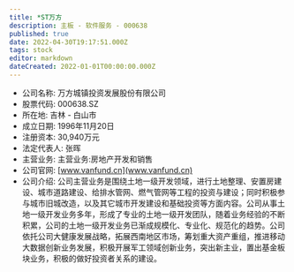 ```yaml
---
title: *ST万方
description: 主板 - 软件服务 - 000638
published: true
date: 2022-04-30T19:17:51.000Z
tags: stock
editor: markdown
dateCreated: 2022-01-01T00:00:00.000Z
---
```


- 公司名称: 万方城镇投资发展股份有限公司
- 股票代码: 000638.SZ
- 所在地: 吉林 - 白山市
- 成立日期: 1996年11月20日
- 注册资本: 30,940万元
- 法定代表人: 张晖
- 主营业务: 主营业务:房地产开发和销售
- 公司官网: [www.vanfund.cn](www.vanfund.cn)
- 公司介绍: 公司主营业务是围绕土地一级开发领域，进行土地整理、安置房建设、城市道路建设、给排水管网、燃气管网等工程的投资与建设；同时积极参与城市旧城改造，以及其它城市开发建设和基础投资等方面内容。公司从事土地一级开发业务多年，形成了专业的土地一级开发团队，随着业务经验的不断积累，公司的土地一级开发业务已渐成规模化、专业化、规范化的趋势。公司依托公司大健康发展战略，拓展西南地区市场，筹划重大资产重组，推进移动大数据创新业务发展，积极开展军工领域创新业务，突出新主业，置出基金板块业务，积极的做好投资者关系的建设。


